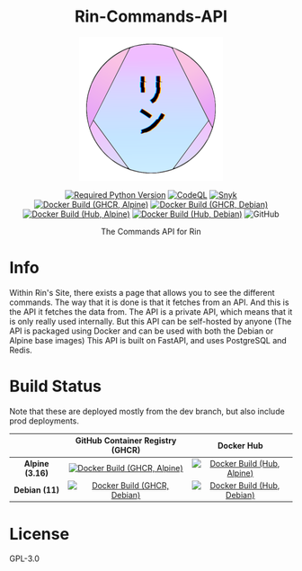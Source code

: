 <div align=center>

# Rin-Commands-API

![Rin](https://raw.githubusercontent.com/No767/Rin/dev/assets/rin-logo.png)

[![Required Python Version](https://img.shields.io/badge/Python-3.10-blue?logo=python&logoColor=white)](https://github.com/No767/Rin-Commands-API/blob/dev/pyproject.toml) [![CodeQL](https://github.com/No767/Rin-Commands-API/actions/workflows/codeql.yml/badge.svg)](https://github.com/No767/Rin-Commands-API/actions/workflows/codeql.yml) [![Snyk](https://github.com/No767/Rin-Commands-API/actions/workflows/snyk.yml/badge.svg)](https://github.com/No767/Rin-Commands-API/actions/workflows/snyk.yml) [![Docker Build (GHCR, Alpine)](https://github.com/No767/Rin-Commands-API/actions/workflows/docker-build-ghcr-alpine.yml/badge.svg)](https://github.com/No767/Rin-Commands-API/actions/workflows/docker-build-ghcr-alpine.yml) [![Docker Build (GHCR, Debian)](https://github.com/No767/Rin-Commands-API/actions/workflows/docker-build-ghcr-debian.yml/badge.svg)](https://github.com/No767/Rin-Commands-API/actions/workflows/docker-build-ghcr-debian.yml) [![Docker Build (Hub, Alpine)](https://github.com/No767/Rin-Commands-API/actions/workflows/docker-build-hub-alpine.yml/badge.svg)](https://github.com/No767/Rin-Commands-API/actions/workflows/docker-build-hub-alpine.yml) [![Docker Build (Hub, Debian)](https://github.com/No767/Rin-Commands-API/actions/workflows/docker-build-hub-debian.yml/badge.svg)](https://github.com/No767/Rin-Commands-API/actions/workflows/docker-build-hub-debian.yml) ![GitHub](https://img.shields.io/github/license/No767/Rin-Commands-API?label=License&logo=github)

The Commands API for Rin

<div align=left>

# Info 
Within Rin's Site, there exists a page that allows you to see the different commands. The way that it is done is that it fetches from an API. And this is the API it fetches the data from. The API is a private API, which means that it is only really used internally. But this API can be self-hosted by anyone (The API is packaged using Docker and can be used with both the Debian or Alpine base images) This API is built on FastAPI, and uses PostgreSQL and Redis.

# Build Status

Note that these are deployed mostly from the dev branch, but also include prod deployments.

|             | GitHub Container Registry (GHCR) | Docker Hub     |
| :----:        |    :----:   |    :---:      |
| **Alpine (3.16)**     | [![Docker Build (GHCR, Alpine)](https://github.com/No767/Rin-Commands-API/actions/workflows/docker-build-ghcr-alpine.yml/badge.svg)](https://github.com/No767/Rin-Commands-API/actions/workflows/docker-build-ghcr-alpine.yml)      |  [![Docker Build (Hub, Alpine)](https://github.com/No767/Rin-Commands-API/actions/workflows/docker-build-hub-alpine.yml/badge.svg)](https://github.com/No767/Rin-Commands-API/actions/workflows/docker-build-hub-alpine.yml)      |
| **Debian (11)**   |   [![Docker Build (GHCR, Debian)](https://github.com/No767/Rin-Commands-API/actions/workflows/docker-build-ghcr-debian.yml/badge.svg)](https://github.com/No767/Rin-Commands-API/actions/workflows/docker-build-ghcr-debian.yml)   | [![Docker Build (Hub, Debian)](https://github.com/No767/Rin-Commands-API/actions/workflows/docker-build-hub-debian.yml/badge.svg)](https://github.com/No767/Rin-Commands-API/actions/workflows/docker-build-hub-debian.yml)      | 
# License

GPL-3.0